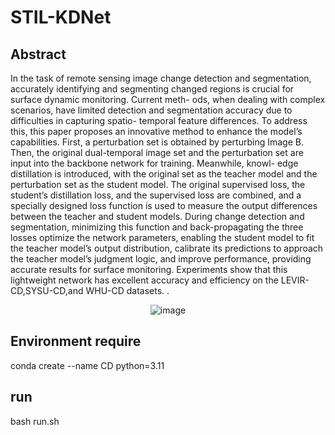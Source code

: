# STIL-KDNet

## Abstract
In the task of remote sensing image change detection
and segmentation, accurately identifying and segmenting changed
regions is crucial for surface dynamic monitoring. Current meth-
ods, when dealing with complex scenarios, have limited detection
and segmentation accuracy due to difficulties in capturing spatio-
temporal feature differences. To address this, this paper proposes
an innovative method to enhance the model’s capabilities. First,
a perturbation set is obtained by perturbing Image B. Then, the
original dual-temporal image set and the perturbation set are
input into the backbone network for training. Meanwhile, knowl-
edge distillation is introduced, with the original set as the teacher
model and the perturbation set as the student model. The original
supervised loss, the student’s distillation loss, and the supervised
loss are combined, and a specially designed loss function is used to
measure the output differences between the teacher and student
models. During change detection and segmentation, minimizing
this function and back-propagating the three losses optimize the
network parameters, enabling the student model to fit the teacher
model’s output distribution, calibrate its predictions to approach
the teacher model’s judgment logic, and improve performance,
providing accurate results for surface monitoring. Experiments
show that this lightweight network has excellent accuracy and
efficiency on the LEVIR-CD,SYSU-CD,and WHU-CD datasets.
.<div align=center>![image](https://github.com/user-attachments/assets/86ced9e3-e35c-4802-9e17-2b60c2c74373)</div>


## Environment require
conda create --name CD python=3.11

## run
bash run.sh

